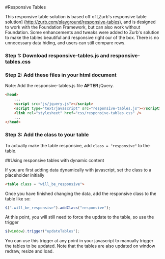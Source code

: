 #Responsive Tables

This responsive table solution is based off of [Zurb's responsive table solution] (http://zurb.com/playground/responsive-tables), and is designed to work with the Foundation Framework, but can also work without Foundation. 
Some enhancements and tweaks were added to Zurb's solution to make the tables beautiful and responsive right our of the box. There is no unnecessary data hiding, and users can still compare rows. 

### Step 1: Download responsive-tables.js and responsive-tables.css

### Step 2: Add these files in your html document
Note: Add the responsive-tables.js file **AFTER** jQuery.

````html
<head>
    ...
    <script src="js/jquery.js"></script>
    <script type="text/javascript" src="responsive-tables.js"></script>
    <link rel="stylesheet" href="css/responsive-tables.css" />
    ...
</head>
````
### Step 3: Add the class to your table
To actually make the table responsive, add ```` class = "responsive" ```` to the table. 

##Using responsive tables with dynamic content

If you are first adding data dynamically with javascript, set the class to a placeholder initially

````html 
<table class = "will_be_responsive">
````

Once you have finished changing the data, add the responsive class to the table like so: 

````js 
$(".will_be_responsive").addClass("responsive"); 
```` 

At this point, you will still need to force the update to the table, so use the trigger 

````js 
$(window).trigger("updateTables"); 
```` 

You can use this trigger at any point in your javascript to manually trigger the tables to be updated. Note that the tables are also updated on window redraw, resize and load.

